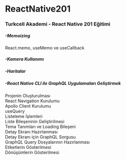 # ReactNative201
<h3><b>Turkcell Akademi - React Native 201 Eğitimi </b><br/></h3>
   <h5><b> -Memoizing </b><br/></h5>
       React.memo,
       useMemo ve
       useCallback</br>
     <h5> <b>-Kamera Kullanımı</b><br/></h5>
     <h5> <b>-Haritalar</b><br/></h5>
   <h5> <b>-React Native CLI ile GraphQL Uygulamaları Geliştirmek </b><br/></h5>
      Projenin Oluşturulması</br>
      React Navigation Kurulumu</br>
      Apollo Client Kurulumu</br>
      useQuery</br>
      Listeleme İşlemleri</br>
      Liste Bileşeninin Geliştirilmesi</br>
      Tema Tanımları ve Loading Bileşeni</br>
      Detay Ekranı Hazırlanması</br>
      Detay Ekranı için GraphQL Sorgusu</br>
      GraphQL Query Dosyalarının Hazırlanması</br>
      Etiketlerin Gösterilmesi</br>
      Dönüşümlerin Gösterilmesi</br>

